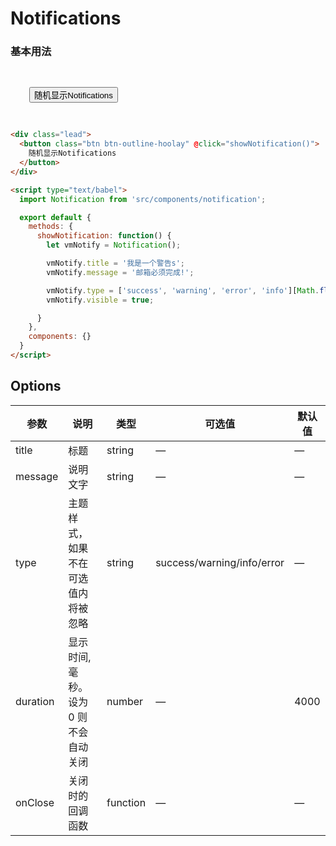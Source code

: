 # Notifications

### 基本用法

<div class="lead" style="padding: 30px;">
  <button class="btn btn-outline-hoolay" @click="showNotification()">
    随机显示Notifications
  </button>
</div>

```html
<div class="lead">
  <button class="btn btn-outline-hoolay" @click="showNotification()">
    随机显示Notifications
  </button>
</div>

<script type="text/babel">
  import Notification from 'src/components/notification';

  export default {
    methods: {
      showNotification: function() {
        let vmNotify = Notification();

        vmNotify.title = '我是一个警告s';
        vmNotify.message = '邮箱必须完成!';

        vmNotify.type = ['success', 'warning', 'error', 'info'][Math.floor(Math.random()*4)];
        vmNotify.visible = true;

      }
    },
    components: {}
  }
</script>
```

<script type="text/babel">
  import Notification from 'src/components/notification';

  export default {
    methods: {
      showNotification: function() {
        let vmNotify = Notification();

        vmNotify.title = '我是一个警告s';
        vmNotify.message = '邮箱必须完成!';

        vmNotify.type = ['success', 'warning', 'error', 'info'][Math.floor(Math.random()*4)];
        vmNotify.visible = true;

      }
    },
    components: {}
  }
</script>

## Options
| 参数       | 说明                    | 类型       | 可选值                        | 默认值  |
| -------- | --------------------- | -------- | -------------------------- | ---- |
| title    | 标题                    | string   | —                          | —    |
| message  | 说明文字                  | string   | —                          | —    |
| type     | 主题样式，如果不在可选值内将被忽略     | string   | success/warning/info/error | —    |
| duration | 显示时间, 毫秒。设为 0 则不会自动关闭 | number   | —                          | 4000 |
| onClose  | 关闭时的回调函数              | function | —                          | —    |
